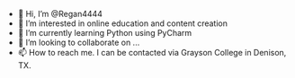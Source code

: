 - 👋 Hi, I’m @Regan4444
- 👀 I’m interested in online education and content creation
- 🌱 I’m currently learning Python using PyCharm
- 💞️ I’m looking to collaborate on ...
- 📫 How to reach me.  I can be contacted via Grayson College in Denison, TX.

<!---
Regan4444/Regan4444 is a ✨ special ✨ repository because its `README.md` (this file) appears on your GitHub profile.
You can click the Preview link to take a look at your changes.
--->
